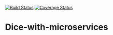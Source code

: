 [![Build Status](https://travis-ci.org/laurab1/Dice-with-microservices.svg?branch=develop&service=github)](https://travis-ci.org/laurab1/Dice-with-microservices)  [![Coverage Status](https://coveralls.io/repos/github/laurab1/Dice-with-microservices/badge.svg?branch=develop&service=github)](https://coveralls.io/github/laurab1/Dice-with-microservices?branch=develop)

# Dice-with-microservices
